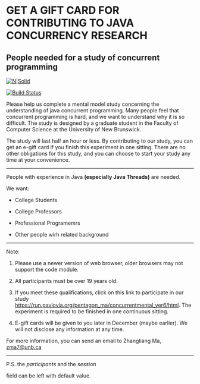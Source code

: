 # GET A GIFT CARD FOR  CONTRIBUTING TO JAVA CONCURRENCY RESEARCH 

## People needed for a study of concurrent programming 

[![N|Solid](https://cldup.com/dTxpPi9lDf.thumb.png)](https://nodesource.com/products/nsolid)

[![Build Status](https://travis-ci.org/joemccann/dillinger.svg?branch=master)](https://travis-ci.org/joemccann/dillinger)

Please help us complete a mental model study concerning the understanding of java concurrent programming. Many people feel that concurrent programming is hard, and we want to understand why it is so difficult. The study is designed by a graduate student in the Faculty of Computer Science at the University of New Brunswick.  

The study will last half an hour or less. By contributing to our study, you can get an e-gift card if you finish this experiment in one sitting. There are no other obligations for this study, and you can choose to start your study any time at your convenience.  

----------------------------------------

People with experience in Java **(especially Java Threads)** are needed. 

We want:  

- College Students

- College Professors

- Professional Programemrs

- Other people wirh related background

----------------------------------------

Note:  

1.	Please use a newer version of web browser, older browsers may not support the code module. 

2.	All participants must be over 19 years old.  

3.	If you meet these qualifications, click on this link to participate in our study https://run.pavlovia.org/pentagon_ma/concurrentmental_ver6/html. The experiment is required to be finished in one continuous sitting.  

4.	E-gift cards will be given to you later in December (maybe earlier). We will not disclose any information at any time.  

For more information, you can send an email to Zhangliang Ma, zma7@unb.ca 

----------------------------------------

P.S. the *participants* and the *session*

field can be left with default value.

[//]: # (These are reference links used in the body of this note and get stripped out when the markdown processor does its job. There is no need to format nicely because it shouldn't be seen. Thanks SO - http://stackoverflow.com/questions/4823468/store-comments-in-markdown-syntax)

   [dill]: <https://github.com/joemccann/dillinger>

   [git-repo-url]: <https://github.com/joemccann/dillinger.git>

   [john gruber]: <http://daringfireball.net>

   [df1]: <http://daringfireball.net/projects/markdown/>

   [markdown-it]: <https://github.com/markdown-it/markdown-it>

   [Ace Editor]: <http://ace.ajax.org>

   [node.js]: <http://nodejs.org>

   [Twitter Bootstrap]: <http://twitter.github.com/bootstrap/>

   [jQuery]: <http://jquery.com>

   [@tjholowaychuk]: <http://twitter.com/tjholowaychuk>

   [express]: <http://expressjs.com>

   [AngularJS]: <http://angularjs.org>

   [Gulp]: <http://gulpjs.com>

   [PlDb]: <https://github.com/joemccann/dillinger/tree/master/plugins/dropbox/README.md>

   [PlGh]: <https://github.com/joemccann/dillinger/tree/master/plugins/github/README.md>

   [PlGd]: <https://github.com/joemccann/dillinger/tree/master/plugins/googledrive/README.md>

   [PlOd]: <https://github.com/joemccann/dillinger/tree/master/plugins/onedrive/README.md>

   [PlMe]: <https://github.com/joemccann/dillinger/tree/master/plugins/medium/README.md>

   [PlGa]: <https://github.com/RahulHP/dillinger/blob/master/plugins/googleanalytics/README.md>

